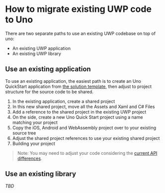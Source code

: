 # How to migrate existing UWP code to Uno

There are two separate paths to use an existing UWP codebase on top of uno:
- An existing UWP application
- An existing UWP library

## Use an existing application

To use an existing application, the easiest path is to create an Uno QuickStart application from [the solution template](using-uno-ui.md), then adjust to project structure for the source code to be shared.

1. In the existing application, create a shared project
1. In this new shared project, move all the Assets and Xaml and C# Files
1. Add a reference to the shared project in the existing UWP project
1. On the side, create a new Uno Quick Start project using a name matching your project
1. Copy the iOS, Android and WebAssembly project over to your existing source tree
1. Adjust the shared project references to use your existing shared project
1. Building your project

> Note: You may need to adjust your code considering the [current API differences](api-differences.md).

## Use an existing library

*TBD*